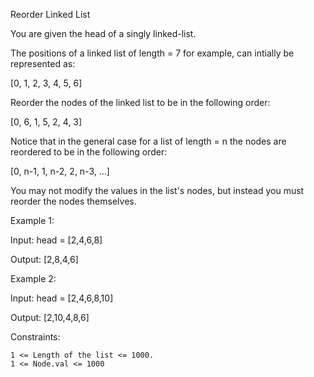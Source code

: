 Reorder Linked List

You are given the head of a singly linked-list.

The positions of a linked list of length = 7 for example, can intially be represented as:

[0, 1, 2, 3, 4, 5, 6]

Reorder the nodes of the linked list to be in the following order:

[0, 6, 1, 5, 2, 4, 3]

Notice that in the general case for a list of length = n the nodes are reordered to be in the following order:

[0, n-1, 1, n-2, 2, n-3, ...]

You may not modify the values in the list's nodes, but instead you must reorder the nodes themselves.

Example 1:

Input: head = [2,4,6,8]

Output: [2,8,4,6]

Example 2:

Input: head = [2,4,6,8,10]

Output: [2,10,4,8,6]

Constraints:

    1 <= Length of the list <= 1000.
    1 <= Node.val <= 1000

